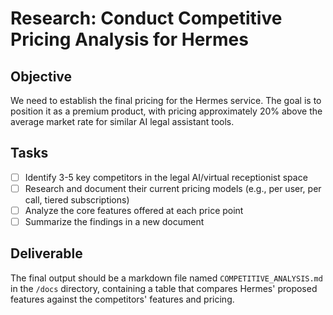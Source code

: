 # Research: Conduct Competitive Pricing Analysis for Hermes

## Objective

We need to establish the final pricing for the Hermes service. The goal is to position it as a premium product, with pricing approximately 20% above the average market rate for similar AI legal assistant tools.

## Tasks

- [ ] Identify 3-5 key competitors in the legal AI/virtual receptionist space
- [ ] Research and document their current pricing models (e.g., per user, per call, tiered subscriptions)
- [ ] Analyze the core features offered at each price point
- [ ] Summarize the findings in a new document

## Deliverable

The final output should be a markdown file named `COMPETITIVE_ANALYSIS.md` in the `/docs` directory, containing a table that compares Hermes' proposed features against the competitors' features and pricing.